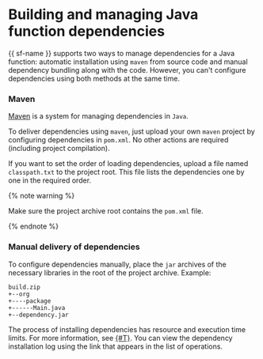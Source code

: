 # Building and managing Java function dependencies

{{ sf-name }} supports two ways to manage dependencies for a Java function: automatic installation using `maven` from source code and manual dependency bundling along with the code. However, you can't configure dependencies using both methods at the same time.

### Maven

[Maven](https://maven.apache.org/) is a system for managing dependencies in `Java`.

To deliver dependencies using `maven`, just upload your own `maven` project by configuring dependencies in `pom.xml`. No other actions are required (including project compilation).

If you want to set the order of loading dependencies, upload a file named `classpath.txt` to the project root. This file lists the dependencies one by one in the required order.

{% note warning %}

Make sure the project archive root contains the `pom.xml` file.

{% endnote %}

### Manual delivery of dependencies

To configure dependencies manually, place the `jar` archives of the necessary libraries in the root of the project archive. Example:

```
build.zip
+--org
+----package
+------Main.java
+--dependency.jar
```

The process of installing dependencies has resource and execution time limits. For more information, see [{#T}](../../concepts/limits.md). You can view the dependency installation log using the link that appears in the list of operations.
